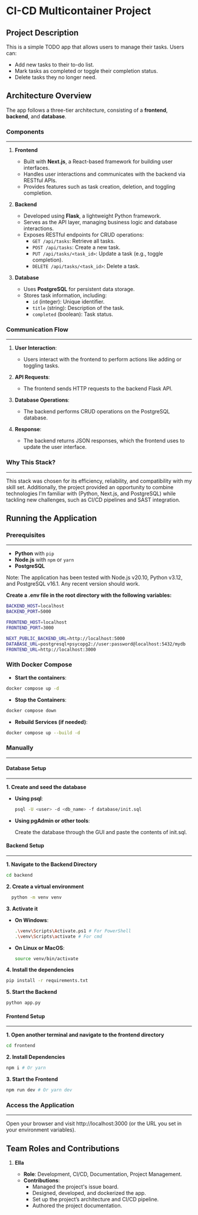 # CI-CD Multicontainer Project

## Project Description

This is a simple TODO app that allows users to manage their tasks. Users can:

- Add new tasks to their to-do list.
- Mark tasks as completed or toggle their completion status.
- Delete tasks they no longer need.

## Architecture Overview

The app follows a three-tier architecture, consisting of a **frontend**, **backend**, and **database**.

### Components

---

1. **Frontend**

   - Built with **Next.js**, a React-based framework for building user interfaces.
   - Handles user interactions and communicates with the backend via RESTful APIs.
   - Provides features such as task creation, deletion, and toggling completion.

2. **Backend**

   - Developed using **Flask**, a lightweight Python framework.
   - Serves as the API layer, managing business logic and database interactions.
   - Exposes RESTful endpoints for CRUD operations:
     - `GET /api/tasks`: Retrieve all tasks.
     - `POST /api/tasks`: Create a new task.
     - `PUT /api/tasks/<task_id>`: Update a task (e.g., toggle completion).
     - `DELETE /api/tasks/<task_id>`: Delete a task.

3. **Database**
   - Uses **PostgreSQL** for persistent data storage.
   - Stores task information, including:
     - `id` (integer): Unique identifier.
     - `title` (string): Description of the task.
     - `completed` (boolean): Task status.

### Communication Flow

---

1. **User Interaction**:

   - Users interact with the frontend to perform actions like adding or toggling tasks.

2. **API Requests**:

   - The frontend sends HTTP requests to the backend Flask API.

3. **Database Operations**:

   - The backend performs CRUD operations on the PostgreSQL database.

4. **Response**:
   - The backend returns JSON responses, which the frontend uses to update the user interface.

### Why This Stack?

---

This stack was chosen for its efficiency, reliability, and compatibility with my skill set. Additionally, the project provided an opportunity to combine technologies I’m familiar with (Python, Next.js, and PostgreSQL) while tackling new challenges, such as CI/CD pipelines and SAST integration.

## Running the Application

### Prerequisites

---

- **Python** with `pip`
- **Node.js** with `npm` or `yarn`
- **PostgreSQL**

Note: The application has been tested with Node.js v20.10, Python v3.12, and PostgreSQL v16.1. Any recent version should work.

**Create a .env file in the root directory with the following variables:**

```bash
BACKEND_HOST=localhost
BACKEND_PORT=5000

FRONTEND_HOST=localhost
FRONTEND_PORT=3000

NEXT_PUBLIC_BACKEND_URL=http://localhost:5000
DATABASE_URL=postgresql+psycopg2://user:password@localhost:5432/mydb
FRONTEND_URL=http://localhost:3000
```

### With Docker Compose

- **Start the containers**:

```bash
docker compose up -d
```

- **Stop the Containers**:

```bash
docker compose down
```

- **Rebuild Services (if needed)**:

```bash
docker compose up --build -d
```

### Manually

---

#### Database Setup

---

**1. Create and seed the database**

- **Using psql**:

  ```bash
  psql -U <user> -d <db_name> -f database/init.sql
  ```

- **Using pgAdmin or other tools**:

  Create the database through the GUI and paste the contents of init.sql.

#### Backend Setup

---

**1. Navigate to the Backend Directory**

```bash
cd backend
```

**2. Create a virtual environment**

```bash
  python -m venv venv
```

**3. Activate it**

- **On Windows**:

  ```bash
  .\venv\Scripts\Activate.ps1 # For PowerShell
  .\venv\Scripts\activate # For cmd
  ```

- **On Linux or MacOS**:

  ```bash
  source venv/bin/activate
  ```

**4. Install the dependencies**

```bash
pip install -r requirements.txt
```

**5. Start the Backend**

```bash
python app.py
```

#### Frontend Setup

---

**1. Open another terminal and navigate to the frontend directory**

```bash
cd frontend
```

**2. Install Dependencies**

```bash
npm i # Or yarn
```

**3. Start the Frontend**

```bash
npm run dev # Or yarn dev
```

### Access the Application

---

Open your browser and visit http://localhost:3000 (or the URL you set in your environment variables).

## Team Roles and Contributions

1. **Ella**

   - **Role**: Development, CI/CD, Documentation, Project Management.
   - **Contributions**:
     - Managed the project's issue board.
     - Designed, developed, and dockerized the app.
     - Set up the project’s architecture and CI/CD pipeline.
     - Authored the project documentation.
